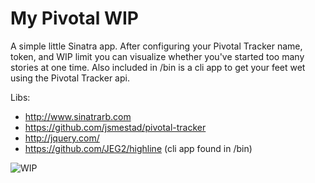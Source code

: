 # My Pivotal WIP

A simple little Sinatra app. 
After configuring your Pivotal Tracker name, token, and WIP limit you can visualize whether you've started too many stories at one time.
Also included in /bin is a cli app to get your feet wet using the Pivotal Tracker api.

Libs:

* http://www.sinatrarb.com
* https://github.com/jsmestad/pivotal-tracker
* http://jquery.com/
* https://github.com/JEG2/highline (cli app found in /bin)

![WIP](https://img.skitch.com/20110214-s58qnqm5qg34qa4jrnf58bh1m.jpg)


